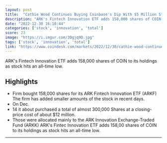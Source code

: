 ```yaml
---
layout: post
title:  "Cathie Wood Continues Buying Coinbase's Dip With $5 Million Stock Purchase"
description: "ARK's Fintech Innovation ETF adds 158,000 shares of COIN to its holdings as stock hits an all-time low."
date: "2022-12-30 16:10:44"
categories: ['stock', 'innovation', 'total']
score: 23
image: "https://i.imgur.com/3Dgjq9D.jpg"
tags: ['stock', 'innovation', 'total']
link: "https://www.coindesk.com/markets/2022/12/30/cathie-wood-continues-buying-coinbases-dip-with-5-million-stock-purchase/"
---
```


ARK's Fintech Innovation ETF adds 158,000 shares of COIN to its holdings as stock hits an all-time low.

## Highlights

- Firm bought 158,000 shares for its ARK Fintech Innovation ETF (ARKF) The firm has added smaller amounts of the stock in recent days.
- On Dec.
- 14 it about purchased a total of almost 300,000 Shares at a closing-price cost of about $12 million.
- Those were allocated mainly to the ARK Innovation Exchange-Traded Fund (ARKK) ARK's Fintec Innovation ETF adds 158,00 shares of COIN to its holdings as stock hits an all-time low.

---

